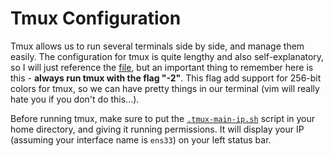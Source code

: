 # Tmux Configuration
Tmux allows us to run several terminals side by side, and manage them easily. The configuration for tmux is quite lengthy and also self-explanatory, so I will just reference the [file](dotfiles/.tmux.conf), but an important thing to remember here is this - **always run tmux with the flag "-2"**. This flag add support for 256-bit colors for tmux, so we can have pretty things in our terminal (vim will really hate you if you don't do this...).

Before running tmux, make sure to put the [`.tmux-main-ip.sh`](dotfiles/.tmux-main-ip.sh) script in your home directory, and giving it running permissions. It will display your IP (assuming your interface name is `ens33`) on your left status bar.
